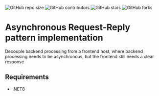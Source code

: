 ![GitHub repo size](https://img.shields.io/github/repo-size/ohalay/async-request-reply)
![GitHub contributors](https://img.shields.io/github/contributors/ohalay/async-request-reply)
![GitHub stars](https://img.shields.io/github/stars/ohalay/async-request-reply?style=social)
![GitHub forks](https://img.shields.io/github/forks/ohalay/async-request-reply?style=social)

# Asynchronous Request-Reply pattern implementation

Decouple backend processing from a frontend host, where backend processing needs to be asynchronous, but the frontend still needs a clear response

## Requirements
* .NET8